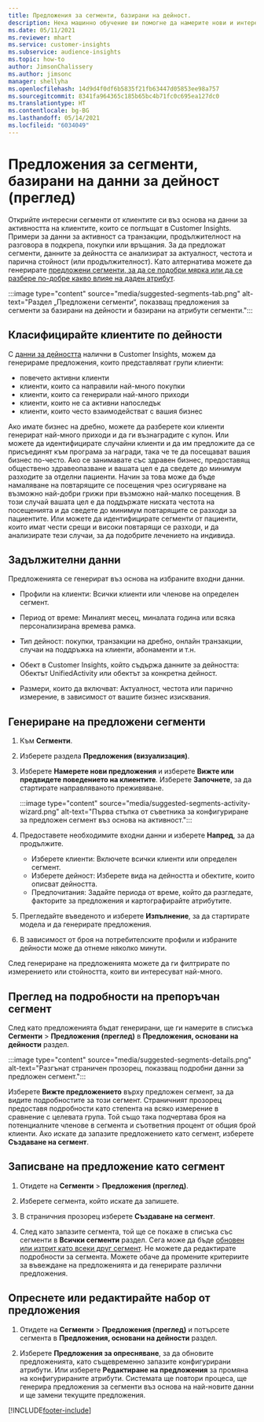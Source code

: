 ```yaml
---
title: Предложения за сегменти, базирани на дейност.
description: Нека машинно обучение ви помогне да намерите нови и интересни сегменти въз основа на активността на клиентите.
ms.date: 05/11/2021
ms.reviewer: mhart
ms.service: customer-insights
ms.subservice: audience-insights
ms.topic: how-to
author: JimsonChalissery
ms.author: jimsonc
manager: shellyha
ms.openlocfilehash: 14d9d4f0df6b5835f21fb63447d05853ee98a757
ms.sourcegitcommit: 8341fa964365c185b65bc4b71fc0c695ea127dc0
ms.translationtype: HT
ms.contentlocale: bg-BG
ms.lasthandoff: 05/14/2021
ms.locfileid: "6034049"
---
```

# <a name="suggested-segments-based-on-activity-data-preview"></a>Предложения за сегменти, базирани на данни за дейност (преглед)

Открийте интересни сегменти от клиентите си въз основа на данни за активността на клиентите, които се поглъщат в Customer Insights. Примери за данни за активност са транзакции, продължителност на разговора в подкрепа, покупки или връщания. За да предложат сегменти, данните за дейността се анализират за актуалност, честота и парична стойност (или продължителност). Като алтернатива можете да генерирате [предложени сегменти, за да се подобри мярка или да се разбере по-добре какво влияе на даден атрибут](suggested-segments.md).

:::image type="content" source="media/suggested-segments-tab.png" alt-text="Раздел „Предложени сегменти“, показващ предложения за сегменти за базирани на дейности и базирани на атрибути сегменти.":::

## <a name="categorize-customers-by-activity"></a>Класифицирайте клиентите по дейности

С [данни за дейността](activities.md) налични в Customer Insights, можем да генерираме предложения, които представляват групи клиенти:

- повечето активни клиенти 
- клиенти, които са направили най-много покупки 
- клиенти, които са генерирали най-много приходи 
- клиенти, които не са активни напоследък 
- клиенти, които често взаимодействат с вашия бизнес  

Ако имате бизнес на дребно, можете да разберете кои клиенти генерират най-много приходи и да ги възнаградите с купон. Или можете да идентифицирате случайни клиенти и да им предложите да се присъединят към програма за награди, така че те да посещават вашия бизнес по-често.
Ако се занимавате със здравен бизнес, предоставящ обществено здравеопазване и вашата цел е да сведете до минимум разходите за отделни пациенти. Начин за това може да бъде намаляване на повтарящите се посещения чрез осигуряване на възможно най-добри грижи при възможно най-малко посещения. В този случай вашата цел е да поддържате ниската честота на посещенията и да сведете до минимум повтарящите се разходи за пациентите. Или можете да идентифицирате сегменти от пациенти, които имат чести срещи и високи повтарящи се разходи, и да анализирате тези случаи, за да подобрите лечението на индивида. 

## <a name="required-data"></a>Задължителни данни

Предложенията се генерират въз основа на избраните входни данни. 

- Профили на клиенти: Всички клиенти или членове на определен сегмент. 

- Период от време: Миналият месец, миналата година или всяка персонализирана времева рамка.

- Тип дейност: покупки, транзакции на дребно, онлайн транзакции, случаи на поддръжка на клиенти, абонаменти и т.н.  

- Обект в Customer Insights, който съдържа данните за дейността: Обектът UnifiedActivity или обектът за конкретна дейност. 

- Размери, които да включват: Актуалност, честота или парично измерение, в зависимост от вашите бизнес изисквания.

## <a name="generate-suggested-segments"></a>Генериране на предложени сегменти

1. Към **Сегменти**.

1. Изберете раздела **Предложения (визуализация)**.

1. Изберете **Намерете нови предложения** и изберете **Вижте или предвидете поведението на клиентите**. Изберете **Започнете**, за да стартирате направляваното преживяване.

   :::image type="content" source="media/suggested-segments-activity-wizard.png" alt-text="Първа стъпка от съветника за конфигуриране за предложен сегмент въз основа на активност.":::

1. Предоставете необходимите входни данни и изберете **Напред**, за да продължите.

   - Изберете клиенти: Включете всички клиенти или определен сегмент.
   - Изберете дейност: Изберете вида на дейността и обектите, които описват дейността.
   - Предпочитания: Задайте периода от време, който да разгледате, факторите за предложения и картографирайте атрибутите.

1. Прегледайте въведеното и изберете **Изпълнение**, за да стартирате модела и да генерирате предложения.

1. В зависимост от броя на потребителските профили и избраните дейности може да отнеме няколко минути. 

След генериране на предложенията можете да ги филтрирате по измерението или стойността, които ви интересуват най-много. 

## <a name="view-details-of-a-suggested-segment"></a>Преглед на подробности на препоръчан сегмент

След като предложенията бъдат генерирани, ще ги намерите в списъка **Сегменти** > **Предложения (преглед)** в **Предложения, основани на дейности** раздел.

:::image type="content" source="media/suggested-segments-details.png" alt-text="Разгънат страничен прозорец, показващ подробни данни за предложен сегмент.":::

Изберете **Вижте предложението** върху предложен сегмент, за да видите подробностите за този сегмент. Страничният прозорец предоставя подробности като степента на всяко измерение в сравнение с целевата група. Той също така подчертава броя на потенциалните членове в сегмента и съответния процент от общия брой клиенти. Ако искате да запазите предложението като сегмент, изберете **Създаване на сегмент**.    

## <a name="save-a-suggestion-as-a-segment"></a>Записване на предложение като сегмент

1. Отидете на **Сегменти** > **Предложения (преглед)**.

1. Изберете сегмента, който искате да запишете. 

1. В страничния прозорец изберете **Създаване на сегмент**. 

1. След като запазите сегмента, той ще се покаже в списъка със сегменти в **Всички сегменти** раздел. Сега може да бъде [обновен или изтрит като всеки друг сегмент](segments.md). Не можете да редактирате подробности за сегмента. Можете обаче да промените критериите за въвеждане на предложенията и да генерирате различни предложения.

## <a name="refresh-or-edit-a-set-of-suggestions"></a>Опреснете или редактирайте набор от предложения

1. Отидете на **Сегменти** > **Предложения (преглед)** и потърсете сегмента в **Предложения, основани на дейности** раздел.

1. Изберете **Предложения за опресняване**, за да обновите предложенията, като същевременно запазите конфигурирани атрибути. Или изберете **Редактиране на предложения** за промяна на конфигурираните атрибути. Системата ще повтори процеса, ще генерира предложения за сегменти въз основа на най-новите данни и ще замени текущите предложения.

[!INCLUDE[footer-include](../includes/footer-banner.md)]
